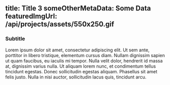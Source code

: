 title: Title 3
someOtherMetaData: Some Data
featuredImgUrl: /api/projects/assets/550x250.gif
---

<h3>Subtitle</h3>


Lorem ipsum dolor sit amet, consectetur adipiscing elit. Ut sem ante, porttitor in libero tristique, elementum cursus diam. Nullam dignissim sapien ut quam faucibus, eu iaculis mi tempor. Nulla velit dolor, hendrerit id massa at, dignissim varius nulla. Ut aliquam lorem nunc, et condimentum tellus tincidunt egestas. Donec sollicitudin egestas aliquam. Phasellus sit amet felis justo. Nulla in nisi auctor, sollicitudin lacus quis, tincidunt arcu.